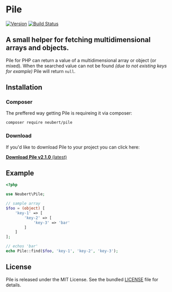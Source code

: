 # Pile

[![Version](https://img.shields.io/packagist/v/neubert/pile.svg?label=version)](https://packagist.org/packages/neubert/pile)
[![Build Status](https://travis-ci.com/danielneubert/pile.svg?branch=master)](https://travis-ci.com/danielneubert/pile)

## A small helper for fetching multidimensional arrays and objects.

Pile for PHP can return a value of a multidimensional array or object (or mixed). When the searched value can not be found *(due to not existing keys for example)* Pile will return `null`.

## Installation

### Composer

The preffered way getting Pile is requireing it via composer:

```sh
composer require neubert/pile
```

### Download

If you'd like to download Pile to your project you can click here:

[**Download Pile v2.1.0** (latest)](https://raw.githubusercontent.com/danielneubert/pile/master/src/Neubert/Pile/Pile.php)

## Example

```php
<?php

use Neubert\Pile;

// sample array
$foo = (object) [
    'key-1' => [
        'key-2' => [
            'key-3' => 'bar'
        ]
    ]
];

// echos 'bar'
echo Pile::find($foo, 'key-1', 'key-2', 'key-3');
```

## License

Pile is released under the MIT License. See the bundled [LICENSE](LICENSE) file for details.